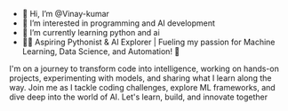 - 👋 Hi, I’m @Vinay-kumar
- 👀 I’m interested in programming and AI development 
- 🌱 I’m currently learning python and ai
- 👨‍💻 Aspiring Pythonist & AI Explorer | Fueling my passion for Machine Learning, Data Science, and Automation! 🚀

I'm on a journey to transform code into intelligence, working on hands-on projects, experimenting with models, and sharing what I learn along the way. Join me as I tackle coding challenges, explore ML frameworks, and dive deep into the world of AI. Let's learn, build, and innovate together
